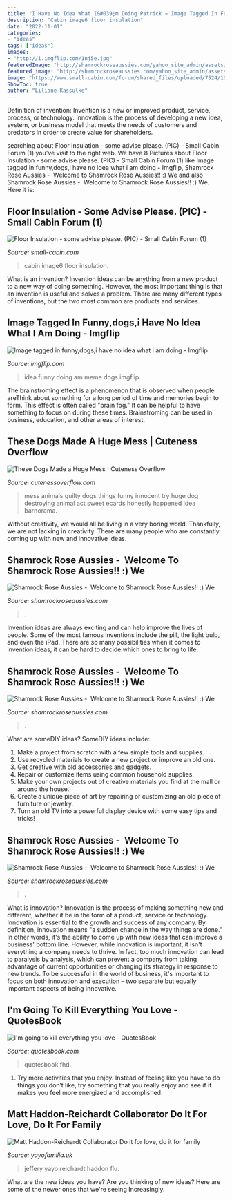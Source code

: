 ```yaml
---
title: "I Have No Idea What I&#039;m Doing Patrick ~ Image Tagged In Funny,dogs,i Have No Idea What I Am Doing"
description: "Cabin image6 floor insulation"
date: "2022-11-01"
categories:
- "ideas"
tags: ["ideas"]
images:
- "http://i.imgflip.com/1nj5e.jpg"
featuredImage: "http://shamrockroseaussies.com/yahoo_site_admin/assets/images/DSC_0131.262172613_std.JPG"
featured_image: "http://shamrockroseaussies.com/yahoo_site_admin/assets/images/DSC_0795.124232659_std.JPG"
image: "https://www.small-cabin.com/forum/shared_files/uploaded/7524/108801_1_o.jpg"
ShowToc: true
author: "Liliane Kassulke"
---
```



Definition of invention:
Invention is a new or improved product, service, process, or technology. Innovation is the process of developing a new idea, system, or business model that meets the needs of customers and predators in order to create value for shareholders.

	

		
searching about Floor Insulation - some advise please. (PIC) - Small Cabin Forum (1) you've visit to the right web. We have 8 Pictures about Floor Insulation - some advise please. (PIC) - Small Cabin Forum (1) like Image tagged in funny,dogs,i have no idea what i am doing - Imgflip, Shamrock Rose Aussies - ﻿﻿﻿ Welcome to Shamrock Rose Aussies!! :) We and also Shamrock Rose Aussies - ﻿﻿﻿ Welcome to Shamrock Rose Aussies!! :) We. Here it is:
		
    
## Floor Insulation - Some Advise Please. (PIC) - Small Cabin Forum (1)

<img loading=lazy src="https://www.small-cabin.com/forum/shared_files/uploaded/7524/108801_1_o.jpg" onerror="this.onerror=null;this.src='https://tse4.mm.bing.net/th?id=OIP.CsaYOwLG7o0wHv_ZxVk8IAHaFj&amp;pid=15.1';" alt="Floor Insulation - some advise please. (PIC) - Small Cabin Forum (1)">

_Source: small-cabin.com_

>cabin image6 floor insulation. 

	

What is an invention?
Invention ideas can be anything from a new product to a new way of doing something. However, the most important thing is that an invention is useful and solves a problem. There are many different types of inventions, but the two most common are products and services.

    
## Image Tagged In Funny,dogs,i Have No Idea What I Am Doing - Imgflip

<img loading=lazy src="http://i.imgflip.com/1nj5e.jpg" onerror="this.onerror=null;this.src='https://tse3.mm.bing.net/th?id=OIP.eXaDorIQ1FTTGqxpajCm2gHaFV&amp;pid=15.1';" alt="Image tagged in funny,dogs,i have no idea what i am doing - Imgflip">

_Source: imgflip.com_

>idea funny doing am meme dogs imgflip. 

	

The brainstroming effect is a phenomenon that is observed when people areThink about something for a long period of time and memories begin to form. This effect is often called "brain fog." It can be helpful to have something to focus on during these times. Brainstroming can be used in business, education, and other areas of interest.

    
## These Dogs Made A Huge Mess | Cuteness Overflow

<img loading=lazy src="http://www.cutenessoverflow.com/wp-content/uploads/2016/06/black-dog-mess.png" onerror="this.onerror=null;this.src='https://tse4.mm.bing.net/th?id=OIP.hEENdFVaVXY81co0gE2kZgHaJ4&amp;pid=15.1';" alt="These Dogs Made a Huge Mess | Cuteness Overflow">

_Source: cutenessoverflow.com_

>mess animals guilty dogs things funny innocent try huge dog destroying animal act sweet ecards honestly happened idea barnorama. 

	

Without creativity, we would all be living in a very boring world. Thankfully, we are not lacking in creativity. There are many people who are constantly coming up with new and innovative ideas.

    
## Shamrock Rose Aussies - ﻿﻿﻿ Welcome To Shamrock Rose Aussies!! :) We

<img loading=lazy src="http://shamrockroseaussies.com/yahoo_site_admin/assets/images/DSC_0795.124232659_std.JPG" onerror="this.onerror=null;this.src='https://tse1.mm.bing.net/th?id=OIP.uNGK2SLKxvFz2D7N60oTtwHaEU&amp;pid=15.1';" alt="Shamrock Rose Aussies - ﻿﻿﻿ Welcome to Shamrock Rose Aussies!! :) We">

_Source: shamrockroseaussies.com_

>. 

	

Invention ideas are always exciting and can help improve the lives of people. Some of the most famous inventions include the pill, the light bulb, and even the iPad. There are so many possibilities when it comes to invention ideas, it can be hard to decide which ones to bring to life.

    
## Shamrock Rose Aussies - ﻿﻿﻿ Welcome To Shamrock Rose Aussies!! :) We

<img loading=lazy src="http://shamrockroseaussies.com/yahoo_site_admin/assets/images/DSC_0131.262172613_std.JPG" onerror="this.onerror=null;this.src='https://tse2.mm.bing.net/th?id=OIP.FA26ASpfj6MQy1hfWiuc9wHaE-&amp;pid=15.1';" alt="Shamrock Rose Aussies - ﻿﻿﻿ Welcome to Shamrock Rose Aussies!! :) We">

_Source: shamrockroseaussies.com_

>. 

	

What are someDIY ideas?
SomeDIY ideas include:
1. Make a project from scratch with a few simple tools and supplies. 
2. Use recycled materials to create a new project or improve an old one. 
3. Get creative with old accessories and gadgets. 
4. Repair or customize items using common household supplies. 
5. Make your own projects out of creative materials you find at the mall or around the house. 
6. Create a unique piece of art by repairing or customizing an old piece of furniture or jewelry. 
7. Turn an old TV into a powerful display device with some easy tips and tricks!

    
## Shamrock Rose Aussies - ﻿﻿﻿ Welcome To Shamrock Rose Aussies!! :) We

<img loading=lazy src="http://shamrockroseaussies.com/yahoo_site_admin/assets/images/DSC_0481.225231036_std.JPG" onerror="this.onerror=null;this.src='https://tse3.mm.bing.net/th?id=OIP.4WHTW3gJqE9VKIrKcMi5yQHaE-&amp;pid=15.1';" alt="Shamrock Rose Aussies - ﻿﻿﻿ Welcome to Shamrock Rose Aussies!! :) We">

_Source: shamrockroseaussies.com_

>. 

	

What is innovation?
Innovation is the process of making something new and different, whether it be in the form of a product, service or technology. Innovation is essential to the growth and success of any company. By definition, innovation means "a sudden change in the way things are done." In other words, it's the ability to come up with new ideas that can improve a business' bottom line.
However, while innovation is important, it isn't everything a company needs to thrive. In fact, too much innovation can lead to paralysis by analysis, which can prevent a company from taking advantage of current opportunities or changing its strategy in response to new trends. To be successful in the world of business, it's important to focus on both innovation and execution – two separate but equally important aspects of being innovative.

    
## I&#039;m Going To Kill Everything You Love - QuotesBook

<img loading=lazy src="https://quotesbook.com/quotes/funny-memes/unknown-authors/im-going-to-kill-everything-you-love-2560x1440-4373.jpg" onerror="this.onerror=null;this.src='https://tse3.mm.bing.net/th?id=OIP.Z8Xlm50z2idJO5FnFull5QHaEK&amp;pid=15.1';" alt="I&#039;m going to kill everything you love - QuotesBook">

_Source: quotesbook.com_

>quotesbook fhd. 

	

1. Try more activities that you enjoy. Instead of feeling like you have to do things you don’t like, try something that you really enjoy and see if it makes you feel more energized and accomplished. 

    
## Matt Haddon-Reichardt Collaborator Do It For Love, Do It For Family

<img loading=lazy src="https://cdn.shopify.com/s/files/1/2156/7915/files/45348720_735925006743310_6995849882292453376_o_large.jpg?v=1567765211" onerror="this.onerror=null;this.src='https://tse3.mm.bing.net/th?id=OIP.AnrrgHTDT0P7DyhVWzBungAAAA&amp;pid=15.1';" alt="Matt Haddon-Reichardt Collaborator Do it for love, do it for family">

_Source: yayofamilia.uk_

>jeffery yayo reichardt haddon flu. 

	

What are the new ideas you have?
Are you thinking of new ideas? Here are some of the newer ones that we're seeing Increasingly.

